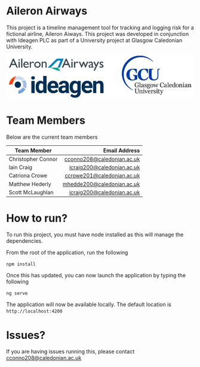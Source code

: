 # Aileron Airways #

This project is a timeline management tool for tracking and logging risk for a fictional airline, Aileron Aiways. This project was developed in conjunction with Ideagen PLC as part of a University project at Glasgow Caledonian University.

![Project Logos and Sponsors](docs/logos.jpg)

# Team Members
Below are the current team members

|Team Member | Email Address|
| --- | ---: |
|Christopher Connor|	cconno208@caledonian.ac.uk|
|Iain Craig |	icraig200@caledonian.ac.uk|
|Catriona Crowe |	ccrowe201@caledonian.ac.uk|
|Matthew Hederly |	mhedde200@caledonian.ac.uk|
|Scott McLaughlan |	icraig200@caledonian.ac.uk|

# How to run?

To run this project, you must have node installed as this will manage the dependencies.

From the root of the application, run the following

```
npm install
```

Once this has updated, you can now launch the application by typing the following

```
ng serve
```

The application will now be available locally. The default location is `http://localhost:4200`

# Issues?

If you are having issues running this, please contact cconno208@caledonian.ac.uk